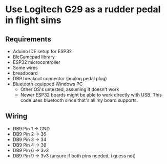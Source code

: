 # Use Logitech G29 as a rudder pedal in flight sims

## Requirements
 - Aduino IDE setup for ESP32
 - BleGamepad library
 - ESP32 microcontroller
 - Some wires
 - breadboard
 - DB9 breakout connector (analog pedal plug)
 - Bluetooth equipped Windows PC
   - Other OS's untested, assuming it doesn't work
   - Newer ESP32 boards might be able to work directly with USB. This code uses bluetooth since that's all my board supports.

## Wiring
 - DB9 Pin 1 -> GND
 - DB9 Pin 2 -> 36
 - DB9 Pin 3 -> 34
 - DB9 Pin 4 -> 39
 - DB9 Pin 6 -> 3v3
 - DB9 Pin 9 -> 3v3 (unsure if both pins needed, i guess not)
